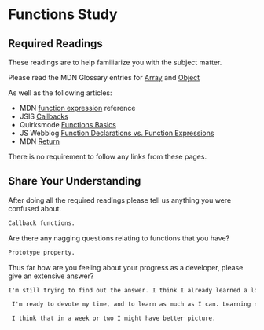 # Functions Study

## Required Readings

These readings are to help familiarize you with the subject matter.

Please read the MDN Glossary entries for [Array](https://developer.mozilla.org/en-US/docs/Glossary/array) and [Object](https://developer.mozilla.org/en-US/docs/Glossary/Object)

As well as the following articles:

-   MDN [function expression](https://developer.mozilla.org/en-US/docs/Web/JavaScript/Reference/Operators/function) reference
-   JSIS [Callbacks](http://javascriptissexy.com/understand-javascript-callback-functions-and-use-them/)
-   Quirksmode [Functions Basics](http://www.quirksmode.org/js/function.html)
-   JS Webblog [Function Declarations vs. Function Expressions](https://javascriptweblog.wordpress.com/2010/07/06/function-declarations-vs-function-expressions/)
-   MDN [Return](https://developer.mozilla.org/en-US/docs/Web/JavaScript/Reference/Statements/return)

There is no requirement to follow any links from these pages.

## Share Your Understanding

After doing all the required readings please tell us anything you were confused about.

```md
Callback functions.
```

Are there any nagging questions relating to functions that you have?

```md
Prototype property.
```

Thus far how are you feeling about your progress as a developer, please give
an extensive answer?

```md
I'm still trying to find out the answer. I think I already learned a lot, but it can always be better. Some concepts are still new and confusing, but examples are useful.

 I'm ready to devote my time, and to learn as much as I can. Learning new language is hard, and learning programming language in few weeks is challenging. Pracice makes it permanent, but I don't think that the length of this program will allow me to make it permanent. Or at least not yet.

 I think that in a week or two I might have better picture.
